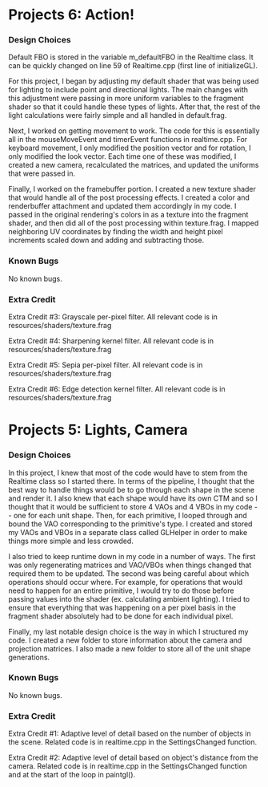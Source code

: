 # Projects 6: Action!

### Design Choices
Default FBO is stored in the variable m_defaultFBO in the Realtime class. It can be quickly changed 
on line 59 of Realtime.cpp (first line of initializeGL).

For this project, I began by adjusting my default shader that was being used for lighting to include
point and directional lights. The main changes with this adjustment were passing in more uniform variables
to the fragment shader so that it could handle these types of lights. After that, the rest of the light
calculations were fairly simple and all handled in default.frag.

Next, I worked on getting movement to work. The code for this is essentially all in the mouseMoveEvent 
and timerEvent functions in realtime.cpp. For keyboard movement, I only modified the position vector and
for rotation, I only modified the look vector. Each time one of these was modified, I created a new
camera, recalculated the matrices, and updated the uniforms that were passed in.

Finally, I worked on the framebuffer portion. I created a new texture shader that would handle all of 
the post processing effects. I created a color and renderbuffer attachment and updated them accordingly
in my code. I passed in the original rendering's colors in as a texture into the fragment shader, and 
then did all of the post processing within texture.frag. I mapped neighboring UV coordinates by finding 
the width and height pixel increments scaled down and adding and subtracting those.


### Known Bugs
No known bugs.

### Extra Credit
Extra Credit #3: Grayscale per-pixel filter. All relevant code is in resources/shaders/texture.frag

Extra Credit #4: Sharpening kernel filter. All relevant code is in resources/shaders/texture.frag

Extra Credit #5: Sepia per-pixel filter. All relevant code is in resources/shaders/texture.frag

Extra Credit #6: Edge detection kernel filter. All relevant code is in resources/shaders/texture.frag



# Projects 5: Lights, Camera

### Design Choices
In this project, I knew that most of the code would have to stem from the Realtime class
so I started there. In terms of the pipeline, I thought that the best way to handle things
would be to go through each shape in the scene and render it. I also knew that each shape
would have its own CTM and so I thought that it would be sufficient to store 4 VAOs and 4 
VBOs in my code -- one for each unit shape. Then, for each primitive, I looped through and
bound the VAO corresponding to the primitive's type. I created and stored my VAOs and VBOs 
in a separate class called GLHelper in order to make things more simple and less crowded.

I also tried to keep runtime down in my code in a number of ways. The first was only
regenerating matrices and VAO/VBOs when things changed that required them to be updated. 
The second was being careful about which operations should occur where. For example, for
operations that would need to happen for an entire primitive, I would try to do those
before passing values into the shader (ex. calculating ambient lighting). I tried to ensure
that everything that was happening on a per pixel basis in the fragment shader absolutely
had to be done for each individual pixel.

Finally, my last notable design choice is the way in which I structured my code. I created
a new folder to store information about the camera and projection matrices. I also made a
new folder to store all of the unit shape generations.

### Known Bugs
No known bugs.

### Extra Credit
Extra Credit #1: Adaptive level of detail based on the number of objects in the scene. 
Related code is in realtime.cpp in the SettingsChanged function.

Extra Credit #2: Adaptive level of detail based on object's distance from the camera.
Related code is in realtime.cpp in the SettingsChanged function and at the start of the
loop in paintgl().
